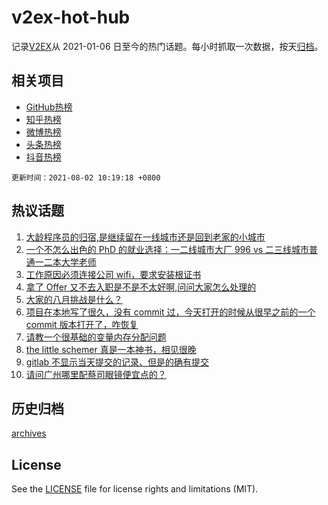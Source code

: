 # v2ex-hot-hub

 记录[V2EX](https://www.v2ex.com/)从 2021-01-06 日至今的热门话题。每小时抓取一次数据，按天[归档](archives)。
 
 ## 相关项目

- [GitHub热榜](https://github.com/lonnyzhang423/github-hot-hub)
- [知乎热榜](https://github.com/lonnyzhang423/zhihu-hot-hub)
- [微博热榜](https://github.com/lonnyzhang423/weibo-hot-hub)
- [头条热榜](https://github.com/lonnyzhang423/toutiao-hot-hub)
- [抖音热榜](https://github.com/lonnyzhang423/douyin-hot-hub)


 `更新时间：2021-08-02 10:19:18 +0800`

## 热议话题

1. [大龄程序员的归宿,是继续留在一线城市还是回到老家的小城市](https://www.v2ex.com/t/793034)
1. [一个不怎么出色的 PhD 的就业选择：一二线城市大厂 996 vs 二三线城市普通一二本大学老师](https://www.v2ex.com/t/793018)
1. [工作原因必须连接公司 wifi，要求安装根证书](https://www.v2ex.com/t/792969)
1. [拿了 Offer 又不去入职是不是不太好啊,问问大家怎么处理的](https://www.v2ex.com/t/792975)
1. [大家的八月挑战是什么？](https://www.v2ex.com/t/793070)
1. [项目在本地写了很久，没有 commit 过，今天打开的时候从很早之前的一个 commit 版本打开了，咋恢复](https://www.v2ex.com/t/793036)
1. [请教一个很基础的变量内存分配问题](https://www.v2ex.com/t/793017)
1. [the little schemer 真是一本神书，相见很晚](https://www.v2ex.com/t/792958)
1. [gitlab 不显示当天提交的记录、但是的确有提交](https://www.v2ex.com/t/792966)
1. [请问广州哪里配蔡司眼镜便宜点的？](https://www.v2ex.com/t/792970)

## 历史归档

[archives](archives)

## License

See the [LICENSE](LICENSE) file for license rights and limitations (MIT).
